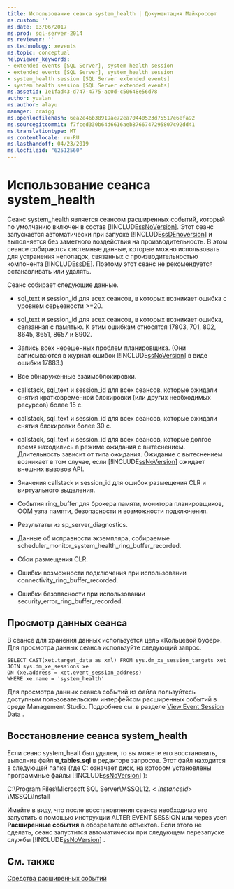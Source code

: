```yaml
---
title: Использование сеанса system_health | Документация Майкрософт
ms.custom: ''
ms.date: 03/06/2017
ms.prod: sql-server-2014
ms.reviewer: ''
ms.technology: xevents
ms.topic: conceptual
helpviewer_keywords:
- extended events [SQL Server], system health session
- extended events [SQL Server], system_health session
- system_health session [SQL Server extended events]
- system health session [SQL Server extended events]
ms.assetid: 1e1fad43-d747-4775-ac0d-c50648e56d78
author: yualan
ms.author: alayu
manager: craigg
ms.openlocfilehash: 6ea2e46b38919ae72ea70440523d75517e6efa92
ms.sourcegitcommit: f7fced330b64d6616aeb8766747295807c92dd41
ms.translationtype: MT
ms.contentlocale: ru-RU
ms.lasthandoff: 04/23/2019
ms.locfileid: "62512560"
---
```

# <a name="use-the-systemhealth-session"></a>Использование сеанса system_health
  Сеанс system_health является сеансом расширенных событий, который по умолчанию включен в состав [!INCLUDE[ssNoVersion](../../includes/ssnoversion-md.md)]. Этот сеанс запускается автоматически при запуске [!INCLUDE[ssDEnoversion](../../includes/ssdenoversion-md.md)] и выполняется без заметного воздействия на производительность. В этом сеансе собираются системные данные, которые можно использовать для устранения неполадок, связанных с производительностью компонента [!INCLUDE[ssDE](../../includes/ssde-md.md)]. Поэтому этот сеанс не рекомендуется останавливать или удалять.  
  
 Сеанс собирает следующие данные.  
  
-   sql_text и session_id для всех сеансов, в которых возникает ошибка с уровнем серьезности >=20.  
  
-   sql_text и session_id для всех сеансов, в которых возникает ошибка, связанная с памятью. К этим ошибкам относятся 17803, 701, 802, 8645, 8651, 8657 и 8902.  
  
-   Запись всех нерешенных проблем планировщика. (Они записываются в журнал ошибок [!INCLUDE[ssNoVersion](../../includes/ssnoversion-md.md)] в виде ошибки 17883.)  
  
-   Все обнаруженные взаимоблокировки.  
  
-   callstack, sql_text и session_id для всех сеансов, которые ожидали снятия кратковременной блокировки (или других необходимых ресурсов) более 15 с.  
  
-   callstack, sql_text и session_id для всех сеансов, которые ожидали снятия блокировки более 30 с.  
  
-   callstack, sql_text и session_id для всех сеансов, которые долгое время находились в режиме ожидания с вытеснением. Длительность зависит от типа ожидания. Ожидание с вытеснением возникает в том случае, если [!INCLUDE[ssNoVersion](../../includes/ssnoversion-md.md)] ожидает внешних вызовов API.  
  
-   Значения callstack и session_id для ошибок размещения CLR и виртуального выделения.  
  
-   События ring_buffer для брокера памяти, монитора планировщиков, OOM узла памяти, безопасности и возможности подключения.  
  
-   Результаты из sp_server_diagnostics.  
  
-   Данные об исправности экземпляра, собираемые scheduler_monitor_system_health_ring_buffer_recorded.  
  
-   Сбои размещения CLR.  
  
-   Ошибки возможности подключения при использовании connectivity_ring_buffer_recorded.  
  
-   Ошибки безопасности при использовании security_error_ring_buffer_recorded.  
  
## <a name="viewing-the-session-data"></a>Просмотр данных сеанса  
 В сеансе для хранения данных используется цель «Кольцевой буфер». Для просмотра данных сеанса используйте следующий запрос.  
  
```  
SELECT CAST(xet.target_data as xml) FROM sys.dm_xe_session_targets xet  
JOIN sys.dm_xe_sessions xe  
ON (xe.address = xet.event_session_address)  
WHERE xe.name = 'system_health'  
```  
  
 Для просмотра данных сеанса событий из файла пользуйтесь доступным пользовательским интерфейсом расширенных событий в среде Management Studio. Подробнее см. в разделе [View Event Session Data](../../database-engine/view-event-session-data.md) .  
  
## <a name="restoring-the-systemhealth-session"></a>Восстановление сеанса system_health  
 Если сеанс system_healt был удален, то вы можете его восстановить, выполнив файл **u_tables.sql** в редакторе запросов. Этот файл находится в следующей папке (где C: означает диск, на котором установлены программные файлы [!INCLUDE[ssNoVersion](../../includes/ssnoversion-md.md)] ):  
  
 C:\Program Files\Microsoft SQL Server\MSSQL12. \< *instanceid*> \MSSQL\Install  
  
 Имейте в виду, что после восстановления сеанса необходимо его запустить с помощью инструкции ALTER EVENT SESSION или через узел **Расширенные события** в обозревателе объектов. Если этого не сделать, сеанс запустится автоматически при следующем перезапуске службы [!INCLUDE[ssNoVersion](../../includes/ssnoversion-md.md)] .  
  
## <a name="see-also"></a>См. также  
 [Средства расширенных событий](extended-events-tools.md)  
  
  
